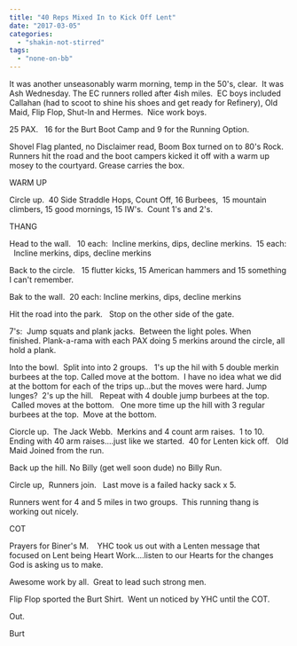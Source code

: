 ```yaml
---
title: "40 Reps Mixed In to Kick Off Lent"
date: "2017-03-05"
categories: 
  - "shakin-not-stirred"
tags: 
  - "none-on-bb"
---
```


It was another unseasonably warm morning, temp in the 50's, clear.  It was Ash Wednesday. The EC runners rolled after 4ish miles.  EC boys included Callahan (had to scoot to shine his shoes and get ready for Refinery), Old Maid, Flip Flop, Shut-In and Hermes.  Nice work boys.

25 PAX.   16 for the Burt Boot Camp and 9 for the Running Option.

Shovel Flag planted, no Disclaimer read, Boom Box turned on to 80's Rock.   Runners hit the road and the boot campers kicked it off with a warm up mosey to the courtyard. Grease carries the box.

WARM UP

Circle up.  40 Side Straddle Hops, Count Off, 16 Burbees,  15 mountain climbers, 15 good mornings, 15 IW's.  Count 1's and 2's.

THANG

Head to the wall.   10 each:  Incline merkins, dips, decline merkins.  15 each:   Incline merkins, dips, decline merkins

Back to the circle.   15 flutter kicks, 15 American hammers and 15 something I can't remember.

Bak to the wall.  20 each: Incline merkins, dips, decline merkins

Hit the road into the park.   Stop on the other side of the gate.

7's:  Jump squats and plank jacks.  Between the light poles. When finished. Plank-a-rama with each PAX doing 5 merkins around the circle, all hold a plank.

Into the bowl.  Split into into 2 groups.   1's up the hil with 5 double merkin burbees at the top. Called move at the bottom.  I have no idea what we did at the bottom for each of the trips up...but the moves were hard. Jump lunges?  2's up the hill.   Repeat with 4 double jump burbees at the top.  Called moves at the bottom.   One more time up the hill with 3 regular burbees at the top.  Move at the bottom.

Ciorcle up.  The Jack Webb.  Merkins and 4 count arm raises.  1 to 10. Ending with 40 arm raises....just like we started.  40 for Lenten kick off.   Old Maid Joined from the run.

Back up the hill. No Billy (get well soon dude) no Billy Run.

Circle up,  Runners join.   Last move is a failed hacky sack x 5.

Runners went for 4 and 5 miles in two groups.  This running thang is working out nicely.

COT

Prayers for Biner's M.    YHC took us out with a Lenten message that focused on Lent being Heart Work....listen to our Hearts for the changes God is asking us to make.

Awesome work by all.  Great to lead such strong men.

Flip Flop sported the Burt Shirt.  Went un noticed by YHC until the COT.

Out.

Burt
